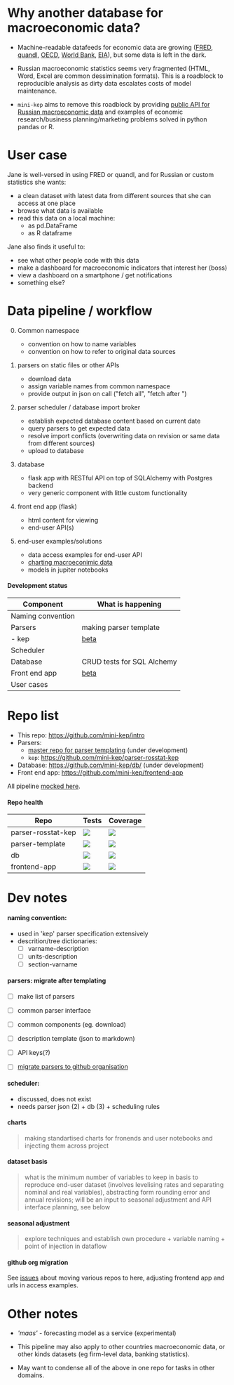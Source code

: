 Why another database for macroeconomic data?
============================================

- Machine-readable datafeeds for economic data are growing ([FRED](https://research.stlouisfed.org/docs/api/fred/), 
  [quandl](https://blog.quandl.com/api-for-economic-data), 
  [OECD](https://data.oecd.org/api), 
  [World Bank](https://datahelpdesk.worldbank.org/knowledgebase/topics/125589), 
  [EIA](https://www.eia.gov/opendata/)), but some data is left in the dark.

- Russian macroeconomic statistics seems very fragmented (HTML, Word, Excel are common dessimination formats). 
  This is a roadblock to reproducible analysis as dirty data escalates costs of model maintenance.      

- ```mini-kep``` aims to remove this roadblock by providing 
  [public API for Russian macroeconomic data](http://mini-kep.herokuapp.com/) 
  and examples of economic research/business planning/marketing  problems solved in python pandas or R.

User case
=========

Jane is well-versed in using FRED or quandl, and for Russian or custom statistics she wants:

- a clean dataset with latest data from different sources that she can access at one place 
- browse what data is available
- read this data on a local machine:
   - as pd.DataFrame 
   - as R dataframe  

Jane also finds it useful to:
- see what other people code with this data
- make a dashboard for macroeconomic indicators that interest her (boss)
- view a dashboard on a smartphone / get notifications 
- something else?


Data pipeline / workflow 
========================

0. Common namespace
   - convention on how to name variables 
   - convention on how to refer to original data sources

1. parsers on static files or other APIs
   - download data
   - assign variable names from common namespace 
   - provide output in json on call ("fetch all", "fetch after <date>")   

2. parser scheduler / database import broker
   - establish expected database content based on current date 
   - query parsers to get expected data 
   - resolve import conflicts (overwriting data on revision or same data from different sources)
   - upload to database

3. database 
   - flask app with RESTful API on top of SQLAlchemy with Postgres backend 
   - very generic component with little custom functionality

4. front end app (flask)
   - html content for viewing
   - end-user API(s)

5. end-user examples/solutions
   - data access examples for end-user API
   - [charting macroeconimic data](https://github.com/mini-kep/user-charts)
   - models in jupiter notebooks

#### Development status

| Component         | What is happening              | 
| ----------------- | -------------------------------| 
| Naming convention |                                |
| Parsers           |  making parser template        |
| - kep             |  [beta][kep]                   |
| Scheduler         |                                |
| Database          |  CRUD tests for SQL Alchemy    |
| Front end app     |  [beta][frontend]              |
| User cases        |                                |

[kep]: https://github.com/mini-kep/parser-rosstat-kep
[frontend]: https://github.com/mini-kep/frontend-app

# Repo list

- This repo: <https://github.com/mini-kep/intro>
- Parsers:
  - [master repo for parser templating](https://github.com/mini-kep/parser-template) (under development)  
  - ```kep```: <https://github.com/mini-kep/parser-rosstat-kep> 
- Database: <https://github.com/mini-kep/db/> (under development)
- Front end app: <https://github.com/mini-kep/frontend-app> 

All pipeline [mocked here](https://github.com/mini-kep/db/tree/master/doc). 

#### Repo health

| Repo | Tests | Coverage |
| ---- | ----- | -------- |
| parser-rosstat-kep | [![](https://travis-ci.org/mini-kep/parser-rosstat-kep.svg?branch=master)](https://travis-ci.org/mini-kep/parser-rosstat-kep) | [![](https://codecov.io/gh/mini-kep/parser-rosstat-kep/branch/master/graphs/badge.svg)](https://codecov.io/gh/mini-kep/parser-rosstat-kep) |
| parser-template | [![](https://travis-ci.org/mini-kep/parser-template.svg?branch=master)](https://travis-ci.org/mini-kep/parser-template) | [![](https://codecov.io/gh/mini-kep/parser-template/branch/master/graphs/badge.svg)](https://codecov.io/gh/mini-kep/parser-template) |
| db | [![](https://travis-ci.org/mini-kep/db.svg?branch=master)](https://travis-ci.org/mini-kep/db) | [![](https://codecov.io/gh/mini-kep/db/branch/master/graphs/badge.svg)](https://codecov.io/gh/mini-kep/db) |
| frontend-app | [![](https://travis-ci.org/mini-kep/frontend-app.svg?branch=master)](https://travis-ci.org/mini-kep/frontend-app) | [![](https://codecov.io/gh/mini-kep/frontend-app/branch/master/graphs/badge.svg)](https://codecov.io/gh/mini-kep/frontend-app) |


# Dev notes

#### naming convention: 
   - used in 'kep' parser specification extensively
   - descrition/tree dictionaries:
      - [ ] varname-description
      - [ ] units-description 
      - [ ] section-varname    

#### parsers: migrate after templating
  - [ ] make list of parsers 
  - [ ] common parser interface 
  - [ ] common components (eg. download)
  - [ ] description template (json to markdown)
  - [ ] API keys(?)
  - [ ] [migrate parsers to github organisation](https://github.com/mini-kep/intro/issues/4) 


#### scheduler: 
   - discussed, does not exist
   - needs parser json (2) + db (3) + scheduling rules 

#### charts

> making standartised charts for fronends and user notebooks and injecting them across project


#### dataset basis

> what is the minimum number of variables to keep in basis to reproduce end-user dataset (involves levelising rates and 
> separating nominal and real variables), abstracting form rounding error and annual revisions; will be an input to seasonal 
> adjustment and API interface planning, see below

#### seasonal adjustment
> explore techniques and establish own procedure + variable naming + point of injection in dataflow 


#### github org migration

See [issues](https://github.com/mini-kep/intro/issues?utf8=%E2%9C%93&q=is%3Aissue%20is%3Aopen%20migration)
about moving various repos to here, adjusting frontend app and urls in access examples. 

Other notes
===========

- *'maas'* - forecasting model as a service (experimental)

- This pipeline may also apply to other countries macroeconomic data, or other kinds datasets (eg firm-level data, banking statistics). 

- May want to condense all of the above in one repo for tasks in other domains. 

